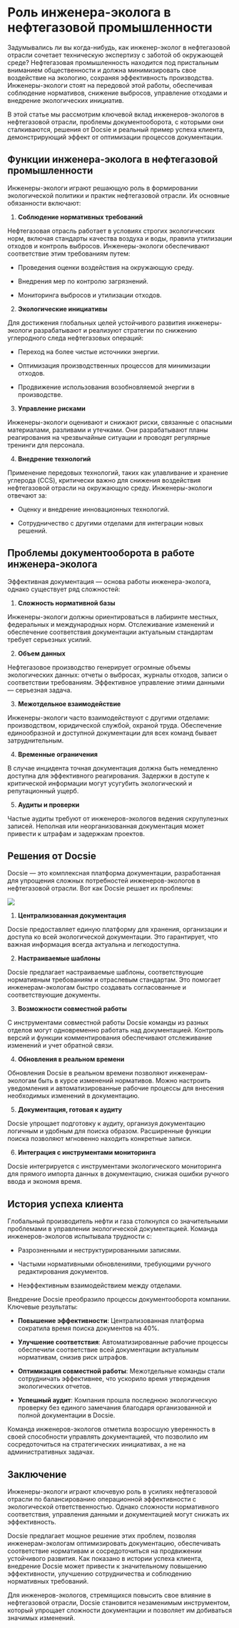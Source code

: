# Роль инженера-эколога в нефтегазовой промышленности

Задумывались ли вы когда-нибудь, как инженер-эколог в нефтегазовой отрасли сочетает техническую экспертизу с заботой об окружающей среде? Нефтегазовая промышленность находится под пристальным вниманием общественности и должна минимизировать свое воздействие на экологию, сохраняя эффективность производства. Инженеры-экологи стоят на передовой этой работы, обеспечивая соблюдение нормативов, снижение выбросов, управление отходами и внедрение экологических инициатив.

В этой статье мы рассмотрим ключевой вклад инженеров-экологов в нефтегазовой отрасли, проблемы документооборота, с которыми они сталкиваются, решения от Docsie и реальный пример успеха клиента, демонстрирующий эффект от оптимизации процессов документации.

## Функции инженера-эколога в нефтегазовой промышленности

Инженеры-экологи играют решающую роль в формировании экологической политики и практик нефтегазовой отрасли. Их основные обязанности включают:

1. **Соблюдение нормативных требований**

Нефтегазовая отрасль работает в условиях строгих экологических норм, включая стандарты качества воздуха и воды, правила утилизации отходов и контроль выбросов. Инженеры-экологи обеспечивают соответствие этим требованиям путем:

* Проведения оценки воздействия на окружающую среду.

* Внедрения мер по контролю загрязнений.

* Мониторинга выбросов и утилизации отходов.

2. **Экологические инициативы**

Для достижения глобальных целей устойчивого развития инженеры-экологи разрабатывают и реализуют стратегии по снижению углеродного следа нефтегазовых операций:

* Переход на более чистые источники энергии.

* Оптимизация производственных процессов для минимизации отходов.

* Продвижение использования возобновляемой энергии в производстве.

3. **Управление рисками**

Инженеры-экологи оценивают и снижают риски, связанные с опасными материалами, разливами и утечками. Они разрабатывают планы реагирования на чрезвычайные ситуации и проводят регулярные тренинги для персонала.

4. **Внедрение технологий**

Применение передовых технологий, таких как улавливание и хранение углерода (CCS), критически важно для снижения воздействия нефтегазовой отрасли на окружающую среду. Инженеры-экологи отвечают за:

* Оценку и внедрение инновационных технологий.

* Сотрудничество с другими отделами для интеграции новых решений.

## Проблемы документооборота в работе инженера-эколога

Эффективная документация — основа работы инженера-эколога, однако существует ряд сложностей:

1. **Сложность нормативной базы**

Инженеры-экологи должны ориентироваться в лабиринте местных, федеральных и международных норм. Отслеживание изменений и обеспечение соответствия документации актуальным стандартам требует серьезных усилий.

2. **Объем данных**

Нефтегазовое производство генерирует огромные объемы экологических данных: отчеты о выбросах, журналы отходов, записи о соответствии требованиям. Эффективное управление этими данными — серьезная задача.

3. **Межотдельное взаимодействие**

Инженеры-экологи часто взаимодействуют с другими отделами: производством, юридической службой, охраной труда. Обеспечение единообразной и доступной документации для всех команд бывает затруднительным.

4. **Временные ограничения**

В случае инцидента точная документация должна быть немедленно доступна для эффективного реагирования. Задержки в доступе к критической информации могут усугубить экологический и репутационный ущерб.

5. **Аудиты и проверки**

Частые аудиты требуют от инженеров-экологов ведения скрупулезных записей. Неполная или неорганизованная документация может привести к штрафам и задержкам проектов.

## Решения от Docsie

Docsie — это комплексная платформа документации, разработанная для упрощения сложных потребностей инженеров-экологов в нефтегазовой отрасли. Вот как Docsie решает их проблемы:

![](https://cdn.docsie.io/workspace_PxAvC1Uenuc7ad6H3/doc_wn84Jkoc6hIMTO2eE/file_F1TpTXd7AFYoSrPvt/image_2ba07996-b5ee-66aa-fee3-f88d6b40b3b5.jpg)

1. **Централизованная документация**

Docsie предоставляет единую платформу для хранения, организации и доступа ко всей экологической документации. Это гарантирует, что важная информация всегда актуальна и легкодоступна.

2. **Настраиваемые шаблоны**

Docsie предлагает настраиваемые шаблоны, соответствующие нормативным требованиям и отраслевым стандартам. Это помогает инженерам-экологам быстро создавать согласованные и соответствующие документы.

3. **Возможности совместной работы**

С инструментами совместной работы Docsie команды из разных отделов могут одновременно работать над документацией. Контроль версий и функции комментирования обеспечивают отслеживание изменений и учет обратной связи.

4. **Обновления в реальном времени**

Обновления Docsie в реальном времени позволяют инженерам-экологам быть в курсе изменений нормативов. Можно настроить уведомления и автоматизированные рабочие процессы для внесения необходимых изменений в документацию.

5. **Документация, готовая к аудиту**

Docsie упрощает подготовку к аудиту, организуя документацию логичным и удобным для поиска образом. Расширенные функции поиска позволяют мгновенно находить конкретные записи.

6. **Интеграция с инструментами мониторинга**

Docsie интегрируется с инструментами экологического мониторинга для прямого импорта данных в документацию, снижая ошибки ручного ввода и экономя время.

## История успеха клиента

Глобальный производитель нефти и газа столкнулся со значительными проблемами в управлении экологической документацией. Команда инженеров-экологов испытывала трудности с:

* Разрозненными и неструктурированными записями.

* Частыми нормативными обновлениями, требующими ручного редактирования документов.

* Неэффективным взаимодействием между отделами.

Внедрение Docsie преобразило процессы документооборота компании. Ключевые результаты:

* **Повышение эффективности**: Централизованная платформа сократила время поиска документов на 40%.

* **Улучшение соответствия**: Автоматизированные рабочие процессы обеспечили соответствие всей документации актуальным нормативам, снизив риск штрафов.

* **Оптимизация совместной работы**: Межотдельные команды стали сотрудничать эффективнее, что ускорило время утверждения экологических отчетов.

* **Успешный аудит**: Компания прошла последнюю экологическую проверку без единого замечания благодаря организованной и полной документации в Docsie.

Команда инженеров-экологов отметила возросшую уверенность в своей способности управлять документацией, что позволило им сосредоточиться на стратегических инициативах, а не на административных задачах.

## Заключение

Инженеры-экологи играют ключевую роль в усилиях нефтегазовой отрасли по балансированию операционной эффективности с экологической ответственностью. Однако сложности нормативного соответствия, управления данными и документацией могут снижать их эффективность.

Docsie предлагает мощное решение этих проблем, позволяя инженерам-экологам оптимизировать документацию, обеспечивать соответствие нормативам и сосредоточиться на продвижении устойчивого развития. Как показано в истории успеха клиента, внедрение Docsie может привести к значительному повышению эффективности, улучшению сотрудничества и соблюдению нормативных требований.

Для инженеров-экологов, стремящихся повысить свое влияние в нефтегазовой отрасли, Docsie становится незаменимым инструментом, который упрощает сложности документации и позволяет им добиваться значимых изменений.